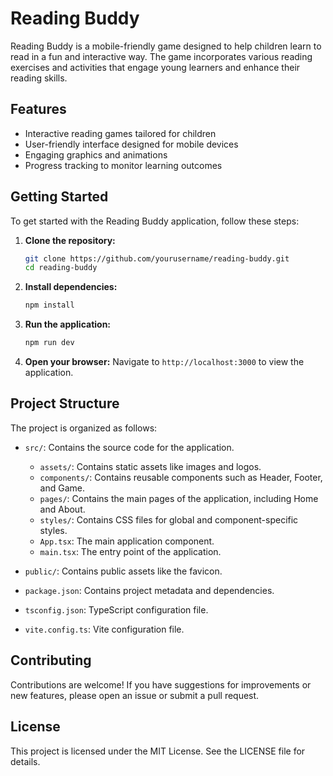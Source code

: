 # Reading Buddy

Reading Buddy is a mobile-friendly game designed to help children learn to read in a fun and interactive way. The game incorporates various reading exercises and activities that engage young learners and enhance their reading skills.

## Features

- Interactive reading games tailored for children
- User-friendly interface designed for mobile devices
- Engaging graphics and animations
- Progress tracking to monitor learning outcomes

## Getting Started

To get started with the Reading Buddy application, follow these steps:

1. **Clone the repository:**
   ```bash
   git clone https://github.com/yourusername/reading-buddy.git
   cd reading-buddy
   ```

2. **Install dependencies:**
   ```bash
   npm install
   ```

3. **Run the application:**
   ```bash
   npm run dev
   ```

4. **Open your browser:**
   Navigate to `http://localhost:3000` to view the application.

## Project Structure

The project is organized as follows:

- `src/`: Contains the source code for the application.
  - `assets/`: Contains static assets like images and logos.
  - `components/`: Contains reusable components such as Header, Footer, and Game.
  - `pages/`: Contains the main pages of the application, including Home and About.
  - `styles/`: Contains CSS files for global and component-specific styles.
  - `App.tsx`: The main application component.
  - `main.tsx`: The entry point of the application.
  
- `public/`: Contains public assets like the favicon.

- `package.json`: Contains project metadata and dependencies.

- `tsconfig.json`: TypeScript configuration file.

- `vite.config.ts`: Vite configuration file.

## Contributing

Contributions are welcome! If you have suggestions for improvements or new features, please open an issue or submit a pull request.

## License

This project is licensed under the MIT License. See the LICENSE file for details.